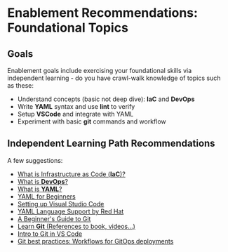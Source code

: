 # Enablement Recommendations:  Foundational Topics

## Goals

Enablement goals include exercising your foundational skills via independent learning  - do you have crawl-walk knowledge of topics such as these:

- Understand concepts (basic not deep dive):  **IaC** and **DevOps**
- Write **YAML** syntax and use **lint** to verify
- Setup **VSCode** and integrate with YAML
- Experiment with basic **git** commands and workflow

## Independent Learning Path Recommendations

A few suggestions:

- [What is Infrastructure as Code (**IaC**)?](https://www.redhat.com/en/topics/automation/what-is-infrastructure-as-code-iac)
- [What is **DevOps**?](https://www.redhat.com/en/topics/devops/what-is-devops)
- [What is **YAML**?](https://www.redhat.com/en/topics/automation/what-is-yaml)
- [YAML for Beginners](https://www.redhat.com/en/blog/yaml-beginners)
- [Setting up Visual Studio Code](https://code.visualstudio.com/docs/setup/setup-overview)
- [YAML Language Support by Red Hat](https://marketplace.visualstudio.com/items?itemName=redhat.vscode-yaml)
- [A Beginner's Guide to Git](https://developers.redhat.com/articles/2023/08/02/beginners-guide-git-version-control#)
- [Learn **Git** (References to book, videos...)](https://git-scm.com/learn)
- [Intro to Git in VS Code](https://code.visualstudio.com/docs/sourcecontrol/intro-to-git)
- [Git best practices: Workflows for GitOps deployments](https://developers.redhat.com/articles/2022/07/20/git-workflows-best-practices-gitops-deployments#)
